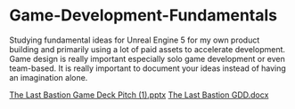 # Game-Development-Fundamentals

Studying fundamental ideas for Unreal Engine 5 for my own product building and primarily using a lot of paid assets to accelerate development.
Game design is really important especially solo game development or even team-based. It is really important to document your ideas instead of having an imagination alone.

[The Last Bastion Game Deck Pitch (1).pptx](https://github.com/user-attachments/files/21332695/The.Last.Bastion.Game.Deck.Pitch.1.pptx)
[The Last Bastion GDD.docx](https://github.com/user-attachments/files/21335758/The.Last.Bastion.GDD.docx)
